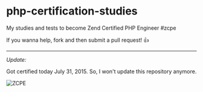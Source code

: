 php-certification-studies
=========================

My studies and tests to become Zend Certified PHP Engineer #zcpe

If you wanna help, fork and then submit a pull request!
:thumbsup:

---

*Update:*

Got certified today July 31, 2015. So, I won't update this repository anymore.

![ZCPE](http://static.zend.com/cmsdata/training-images/logos/zce-php-engineer-logo-s.jpg)
